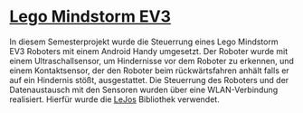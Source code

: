 # [Lego Mindstorm EV3](https://www.lego.com/de-de/mindstorms)
In diesem Semesterprojekt wurde die Steuerrung eines Lego Mindstorm EV3 Roboters mit einem Android Handy umgesetzt.
Der Roboter wurde mit einem Ultraschallsensor, um Hindernisse vor dem Roboter zu erkennen, und einem Kontaktsensor, der den Roboter beim rückwärtsfahren anhält falls er auf ein Hindernis stößt, ausgestattet.
Die Steuerrung des Roboters und der Datenaustausch mit den Sensoren wurden über eine WLAN-Verbindung realisiert.
Hierfür wurde die [LeJos](https://sourceforge.net/projects/ev3.lejos.p/files/) Bibliothek verwendet.
